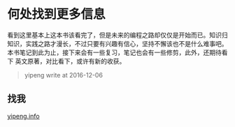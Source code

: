 # 何处找到更多信息
看到这里基本上这本书该看完了，但是未来的编程之路却仅仅是开始而已。知识归
知识，实践之路才漫长，不过只要有兴趣有信心，坚持不懈该也不是什么难事吧。
本书笔记到此为止，接下来会有一些复习，笔记也会有一些修剪，此外，还期待看下
英文原著，对比看下，或许有新的收获。

> yipeng write at 2016-12-06  


## 找我
[yipeng.info](http://yipeng.info) 